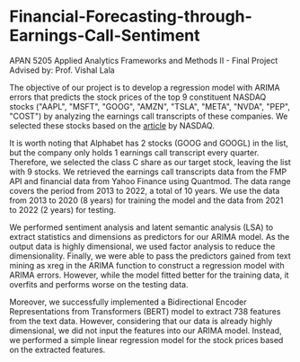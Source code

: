 # Financial-Forecasting-through-Earnings-Call-Sentiment
APAN 5205 Applied Analytics Frameworks and Methods II - Final Project
Advised by: Prof. Vishal Lala

The objective of our project is to develop a regression model with ARIMA errors that predicts the stock prices of the top 9 constituent NASDAQ stocks ("AAPL", "MSFT", "GOOG", "AMZN", "TSLA", "META", "NVDA", "PEP", "COST") by analyzing the earnings call transcripts of these companies. We selected these stocks based on the [article](https://www.nasdaq.com/articles/the-top-10-constituents-of-the-nasdaq-100-index) by NASDAQ.

It is worth noting that Alphabet has 2 stocks (GOOG and GOOGL) in the list, but the company only holds 1 earnings call transcript every quarter. Therefore, we selected the class C share as our target stock, leaving the list with 9 stocks. We retrieved the earnings call transcripts data from the FMP API and financial data from Yahoo Finance using Quantmod. The data range covers the period from 2013 to 2022, a total of 10 years. We use the data from 2013 to 2020 (8 years) for training the model and the data from 2021 to 2022 (2 years) for testing.

We performed sentiment analysis and latent semantic analysis (LSA) to extract statistics and dimensions as predictors for our ARIMA model. As the output data is highly dimensional, we used factor analysis to reduce the dimensionality. Finally, we were able to pass the predictors gained from text mining as xreg in the ARIMA function to construct a regression model with ARIMA errors. However, while the model fitted better for the training data, it overfits and performs worse on the testing data.

Moreover, we successfully implemented a Bidirectional Encoder Representations from Transformers (BERT) model to extract 738 features from the text data. However, considering that our data is already highly dimensional, we did not input the features into our ARIMA model. Instead, we performed a simple linear regression model for the stock prices based on the extracted features.
